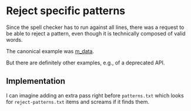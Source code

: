 # Reject specific patterns

Since the spell checker has to run against all lines, there was a request to be able to reject a pattern, even though it is technically composed of valid words.

The canonical example was [m_data](https://github.com/nasa/fprime/discussions/855#discussion-3469739).

But there are definitely other examples, e.g., of a deprecated API.

## Implementation

I can imagine adding an extra pass right before `patterns.txt` which looks for `reject-patterns.txt` items and screams if it finds them.